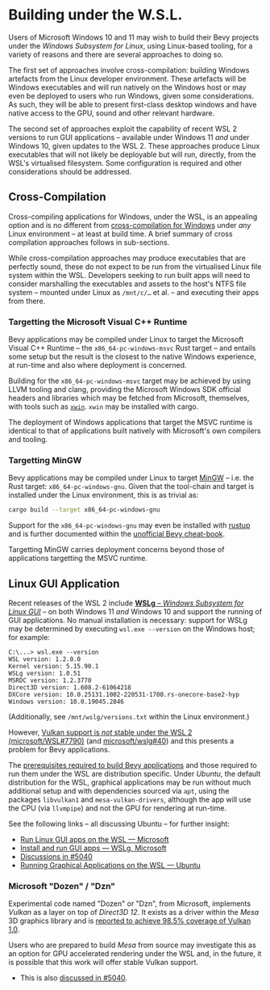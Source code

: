 # Building under the W.S.L.

Users of Microsoft Windows 10 and 11 may wish to build their Bevy projects under the *Windows Subsystem for Linux*, using Linux-based tooling, for a variety of reasons and there are several approaches to doing so.

The first set of approaches involve cross-compilation: building Windows artefacts from the Linux developer environment. These artefacts will be Windows executables and will run natively on the Windows host or may even be deployed to users who run Windows, given some considerations. As such, they will be able to present first-class desktop windows and have native access to the GPU, sound and other relevant hardware.

The second set of approaches exploit the capability of recent WSL 2 versions to run GUI applications – available under Windows 11 *and* under Windows 10, given updates to the WSL 2. These approaches produce Linux executables that will not likely be deployable but will run, directly, from the WSL's virtualised filesystem. Some configuration is required and other considerations should be addressed.

## Cross-Compilation

Cross-compiling applications for Windows, under the WSL, is an appealing option and is no different from [cross-compilation for Windows](https://bevy-cheatbook.github.io/setup/cross/linux-windows.html) under *any* Linux environment – at least at build time. A brief summary of cross compilation approaches follows in sub-sections.

While cross-compilation approaches may produce executables that are perfectly sound, these do not expect to be run from the virtualised Linux file system within the WSL. Developers seeking to run built apps will need to consider marshalling the executables and assets to the host's NTFS file system – mounted under Linux as `/mnt/c/…` et al. – and executing their apps from there.

### Targetting the Microsoft Visual C++ Runtime

Bevy applications may be compiled under Linux to target the Microsoft Visual C++ Runtime – the `x86_64-pc-windows-msvc` Rust target – and entails some setup but the result is the closest to the native Windows experience, at run-time and also where deployment is concerned.

Building for the `x86_64-pc-windows-msvc` target may be achieved by using LLVM tooling and clang, providing the Microsoft Windows SDK official headers and libraries which may be fetched from Microsoft, themselves, with tools such as [`xwin`](https://github.com/Jake-Shadle/xwin/). `xwin` may be installed with cargo.

The deployment of Windows applications that target the MSVC runtime is identical to that of applications built natively with Microsoft's own compilers and tooling.

### Targetting MinGW

Bevy applications may be compiled under Linux to target [MinGW](https://sourceforge.net/projects/mingw/) – i.e. the Rust target: `x86_64-pc-windows-gnu`. Given that the tool-chain and target is installed under the Linux environment, this is as trivial as:

```sh
cargo build --target x86_64-pc-windows-gnu
```

Support for the `x86_64-pc-windows-gnu` may even be installed with [rustup](https://rustup.rs/) and is further documented within the [unofficial Bevy cheat-book](https://bevy-cheatbook.github.io/setup/cross/linux-windows.html).

Targetting MinGW carries deployment concerns beyond those of applications targetting the MSVC runtime.

## Linux GUI Application

Recent releases of the WSL 2 include [**WSLg** – *Windows Subsystem for Linux GUI*](https://github.com/microsoft/wslg) – on both Windows 11 *and* Windows 10 and support the running of GUI applications. No manual installation is necessary: support for WSLg may be determined by executing `wsl.exe --version` on the Windows host; for example:

```
C:\...> wsl.exe --version
WSL version: 1.2.0.0
Kernel version: 5.15.90.1
WSLg version: 1.0.51
MSRDC version: 1.2.3770
Direct3D version: 1.608.2-61064218
DXCore version: 10.0.25131.1002-220531-1700.rs-onecore-base2-hyp
Windows version: 10.0.19045.2846
```

(Additionally, see `/mnt/wslg/versions.txt` within the Linux environment.)

However, [Vulkan support is *not* stable under the WSL 2 (microsoft/WSL#7790)](https://github.com/microsoft/WSL/issues/7790) (and [microsoft/wslg#40](https://github.com/microsoft/wslg/issues/40)) and this presents a problem for Bevy applications.

The [prerequisites required to build Bevy applications](./linux_dependencies.md) and those required to run them under the WSL are distribution specific. Under *Ubuntu*, the default distribution for the WSL, graphical applications may be run without much additional setup and with dependencies sourced via `apt`, using the packages `libvulkan1` and `mesa-vulkan-drivers`, although the app will use the CPU (via `llvmpipe`) and not the GPU for rendering at run-time.

See the following links – all discussing Ubuntu – for further insight:

- [Run Linux GUI apps on the WSL — Microsoft](https://learn.microsoft.com/en-us/windows/wsl/tutorials/gui-apps)
- [Install and run GUI apps — WSLg, Microsoft](https://github.com/microsoft/wslg#install-and-run-gui-apps)
- [Discussions in #5040](https://github.com/bevyengine/bevy/pull/5040#issuecomment-1412986908)
- [Running Graphical Applications on the WSL — Ubuntu](https://wiki.ubuntu.com/WSL#Running_Graphical_Applications)

### Microsoft "Dozen" / "Dzn"

Experimental code named "Dozen" or "Dzn", from Microsoft, implements *Vulkan* as a layer on top of *Direct3D 12*. It exists as a driver within the *Mesa* 3D graphics library and is [reported to achieve 98.5% coverage of Vulkan 1.0](https://www.phoronix.com/news/MS-Dozen-98.5p-Vulkan-1.0).

Users who are prepared to build *Mesa* from source may investigate this as an option for GPU accelerated rendering under the WSL and, in the future, it is possible that this work will offer stable Vulkan support.

- This is also [discussed in #5040](https://github.com/bevyengine/bevy/pull/5040#issuecomment-1494706996).
